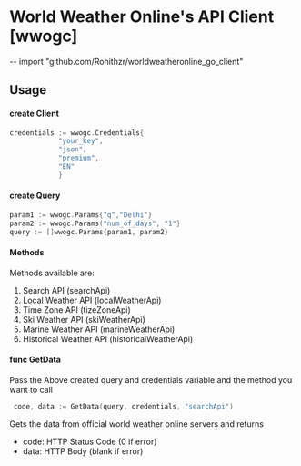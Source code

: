 # World Weather Online's API Client [wwogc]
--
    import "github.com/Rohithzr/worldweatheronline_go_client"


## Usage

#### create Client

```go
credentials := wwogc.Credentials{
			"your_key",
			"json",
			"premium",
			"EN"
			}
```

#### create Query
```go
param1 := wwogc.Params{"q","Delhi"}
param2 := wwogc.Params("num_of_days", "1"}
query := []wwogc.Params{param1, param2}	
```

#### Methods
Methods available are: 

1. Search API (searchApi)
2. Local Weather API (localWeatherApi)
3. Time Zone API (tizeZoneApi)
4. Ski Weather API (skiWeatherApi)
5. Marine Weather API (marineWeatherApi)
6. Historical Weather API (historicalWeatherApi)

#### func  GetData

Pass the Above created query and credentials variable and the method you want to call

```go
 code, data := GetData(query, credentials, "searchApi")
```
Gets the data from official world weather online servers and returns
 - code: HTTP Status Code (0 if error)
 - data: HTTP Body (blank if error)
